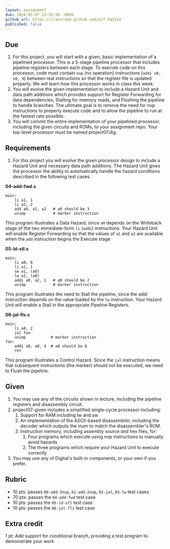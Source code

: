```yaml
---
layout: assignment
due: 2024-05-07 23:59:59 -0800
github_url: https://classroom.github.com/a/f-Pq33x8
published: false
---
```


## Due
1. For this project, you will start with a given, basic implementation of a pipelined processor. This is a 5-stage pipeline processor that includes pipeline registers between each stage. To execute code on this processor, code must contain `nop` (no operation) instructions (`addi x0, x0, 0`) between real instructions so that the register file is updated properly. We will learn how this processor works in class this week.
1. You will evolve the given implementation to include a Hazard Unit and data path additions which provides support for Register Forwarding for data dependencies, Stalling for memory reads, and Flushing the pipeline to handle branches. The ultimate goal is to remove the need for nop instructions to properly execute code and to allow the pipeline to run at the fastest rate possible.
1. You will commit the entire implementation of your pipelined processor, including the given circuits and ROMs, to your assignment repo. Your top-level processor must be named project07.dig.

## Requirements
1. For this project you will evolve the given processor design to include a Hazard Unit and necessary data path additions. The Hazard Unit gives the processor the ability to automatically handle the hazard conditions described in the following test cases.

**04-add-fwd.s**
```
main:
    li a1, 1
    li a2, 2
    add a0, a1, a2   # a0 should be 3
    unimp            # marker instruction
```
This program illustrates a Data Hazard, since `a0` depends on the Writeback stage of the two immediate-form `li` (`addi`) instructions. Your Hazard Unit will enable Register Forwarding so that the values of `a1` and `a2` are available when the `add` instruction begins the Execute stage

**05-ld-stl.s**
```
main:
    li a0, 0
    li a1, 1
    sw a1, (a0)
    lw a2, (a0)
    addi a0, a2, 1   # a0 should be 2
    unimp            # marker instruction
```
This program illustrates the need to Stall the pipeline, since the addi instruction depends on the value loaded by the `lw` instruction. Your Hazard Unit will enable a Stall in the appropriate Pipeline Registers.

**06-jal-fls.s**
```
main:
    li a0, 2
    jal foo
    unimp           # marker instruction
foo:
    addi a0, a0, 4  # a0 should be 6
    ret
```
This program illustrates a Control Hazard. Since the `jal` instruction means that subsequent instructions (the marker) should not be executed, we need to Flush the pipeline.

## Given
1. You may use any of the circuits shown in lecture, including the pipeline registers and disassembly circuit.
1. project07-given includes a simplified single-cycle processor including:
    1. Support for RAM including lw and sw
    1. An implementation of the ASCII-based disassembler, including the decoder which outputs the inum to match the disassembler's ROM.
    1. Instruction memory, including assembly source and hex files, for:
        1. Four programs which execute using nop instructions to manually avoid hazards
        1. The three programs which require your Hazard Unit to execute correctly
1. You may use any of Digital's built-in components, or your own if you prefer.

## Rubric
- 10 pts: passes `00-add-3nop`, `01-add-2nop`, `02-jal`, `03-lw` test cases
- 70 pts: passes the `04-add-fwd` test case
- 10 pts: passes the `05-ld-stl` test case 
- 10 pts: passes the `06-jal-fls` test case

## Extra credit

1 pt: Add support for conditional branch, providing a test program to demonstrate your work
